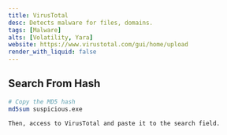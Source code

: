 ```yaml
---
title: VirusTotal
desc: Detects malware for files, domains.
tags: [Malware]
alts: [Volatility, Yara]
website: https://www.virustotal.com/gui/home/upload
render_with_liquid: false
---
```


## Search From Hash

```sh
# Copy the MD5 hash
md5sum suspicious.exe

Then, access to VirusTotal and paste it to the search field.
```